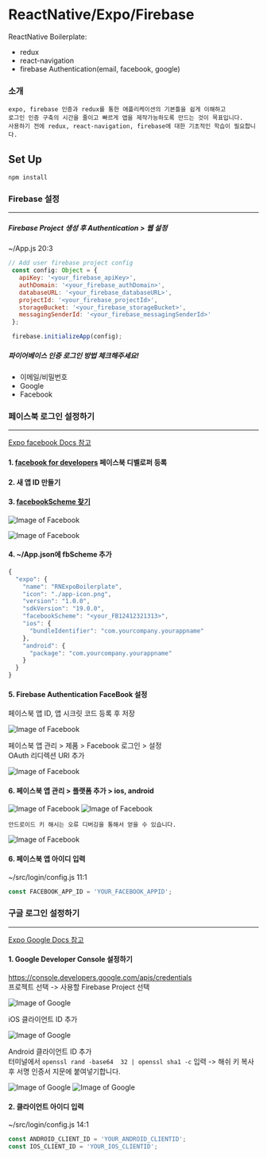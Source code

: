 # ReactNative/Expo/Firebase

ReactNative Boilerplate:

 * redux
 * react-navigation
 * firebase Authentication(email, facebook, google)

### 소개
    expo, firebase 인증과 redux를 통한 애플리케이션의 기본틀을 쉽게 이해하고
    로그인 인증 구축의 시간을 줄이고 빠르게 앱을 제작가능하도록 만드는 것이 목표입니다.
    사용하기 전에 redux, react-navigation, firebase에 대한 기초적인 학습이 필요합니다.

## Set Up
 ```
 npm install
 ```

 ### Firebase 설정
 ---

 ##### Firebase Project 생성 후 Authentication > 웹 설정

 ~/App.js 20:3
 ```javascript
// Add user firebase project config
  const config: Object = {
    apiKey: '<your_firebase_apiKey>',
    authDomain: '<your_firebase_authDomain>',
    databaseURL: '<your_firebase_databaseURL>',
    projectId: '<your_firebase_projectId>',
    storageBucket: '<your_firebase_storageBucket>',
    messagingSenderId: '<your_firebase_messagingSenderId>'
  };

  firebase.initializeApp(config);
```

##### 파이어베이스 인증 로그인 방법 체크해주세요!

- 이메일/비밀번호
- Google
- Facebook

### 페이스북 로그인 설정하기
---
[Expo facebook Docs 참고](https://docs.expo.io/versions/v19.0.0/sdk/facebook.html)

  #### 1. [facebook for developers](https://developers.facebook.com) 페이스북 디벨로퍼 등록
  #### 2. 새 앱 ID 만들기

  #### 3. [facebookScheme 찾기](https://developers.facebook.com/docs/facebook-login/ios)
  ![Image of Facebook](https://firebasestorage.googleapis.com/v0/b/rnexpoboilerplate.appspot.com/o/facebook_id.png?alt=media&token=993d2523-5a9b-462f-9388-452ff1cf1204)

  ![Image of Facebook](https://firebasestorage.googleapis.com/v0/b/rnexpoboilerplate.appspot.com/o/facebook_fbID.png?alt=media&token=7933bd6d-ab99-4478-b620-02ee2627da5f)

  #### 4. ~/App.json에 fbScheme 추가
  ```javascript
  {
    "expo": {
      "name": "RNExpoBoilerplate",
      "icon": "./app-icon.png",
      "version": "1.0.0",
      "sdkVersion": "19.0.0",
      "facebookScheme": "<your_FB12412321313>",
      "ios": {
        "bundleIdentifier": "com.yourcompany.yourappname"
      },
      "android": {
        "package": "com.yourcompany.yourappname"
      }
    }
  }

  ```

   #### 5. Firebase Authentication FaceBook 설정
   페이스북 앱 ID, 앱 시크릿 코드 등록 후 저장

   ![Image of Facebook](https://firebasestorage.googleapis.com/v0/b/rnexpoboilerplate.appspot.com/o/%E1%84%89%E1%85%B3%E1%84%8F%E1%85%B3%E1%84%85%E1%85%B5%E1%86%AB%E1%84%89%E1%85%A3%E1%86%BA%202017-07-26%20%E1%84%8B%E1%85%A9%E1%84%92%E1%85%AE%206.24.24.png?alt=media&token=83e672f2-5685-4b74-ac21-d9bb23028c52)

   페이스북 앱 관리 > 제품 > Facebook 로그인 > 설정  
   OAuth 리디렉션 URI 추가

   ![Image of Facebook](https://firebasestorage.googleapis.com/v0/b/rnexpoboilerplate.appspot.com/o/Oauth.png?alt=media&token=3481d202-d8cb-45fc-b885-c4f9a1756e18)

   #### 6. 페이스북 앱 관리 > 플랫폼 추가 > ios, android
   ![Image of Facebook](https://firebasestorage.googleapis.com/v0/b/rnexpoboilerplate.appspot.com/o/facebook_ios.png?alt=media&token=310721d3-990a-44cc-8567-d00e460210c2)
   ![Image of Facebook](https://firebasestorage.googleapis.com/v0/b/rnexpoboilerplate.appspot.com/o/facebook_android.png?alt=media&token=a9e8202b-980b-4df3-ab75-de769e14bdfb)

   ```
   안드로이드 키 해시는 오류 디버깅을 통해서 얻을 수 있습니다.
   ```

   ![Image of Facebook](https://firebasestorage.googleapis.com/v0/b/rnexpoboilerplate.appspot.com/o/android_key_hash.png?alt=media&token=48103159-bec4-427f-8ce9-a06c975217f2)

   #### 6. 페이스북 앱 아이디 입력
 ~/src/login/config.js 11:1
 ```javascript
 const FACEBOOK_APP_ID = 'YOUR_FACEBOOK_APPID';
 ```

### 구글 로그인 설정하기
---
[Expo Google Docs 참고](https://docs.expo.io/versions/v19.0.0/sdk/google.html)

   #### 1. Google Developer Console 설정하기
   https://console.developers.google.com/apis/credentials  
   프로젝트 선택 -> 사용할 Firebase Project 선택

   ![Image of Google](https://firebasestorage.googleapis.com/v0/b/rnexpoboilerplate.appspot.com/o/create_OAuth.png?alt=media&token=c560912c-c109-4724-901c-3cb20a91ce22)

   iOS 클라이언트 ID 추가


   ![Image of Google](https://firebasestorage.googleapis.com/v0/b/rnexpoboilerplate.appspot.com/o/ios_id_add.png?alt=media&token=e564b783-7585-46e2-9c21-6a4cdbadc7a3)

   Android 클라이언트 ID 추가  
   터미널에서 `openssl rand -base64  32 | openssl sha1 -c` 입력 -> 해쉬 키 복사 후 서명 인증서 지문에 붙여넣기합니다.

   ![Image of Google](https://firebasestorage.googleapis.com/v0/b/rnexpoboilerplate.appspot.com/o/bash_openssl.png?alt=media&token=fd14446a-56f1-4de0-b4b7-6839763fe46f)
   ![Image of Google](https://firebasestorage.googleapis.com/v0/b/rnexpoboilerplate.appspot.com/o/android_id_add.png?alt=media&token=bf2345fe-9a18-4332-8928-8c6d94271acf)

   #### 2. 클라이언트 아이디 입력
 ~/src/login/config.js 14:1
 ```javascript
 const ANDROID_CLIENT_ID = 'YOUR_ANDROID_CLIENTID';  
 const IOS_CLIENT_ID = 'YOUR_IOS_CLIENTID';
 ```
